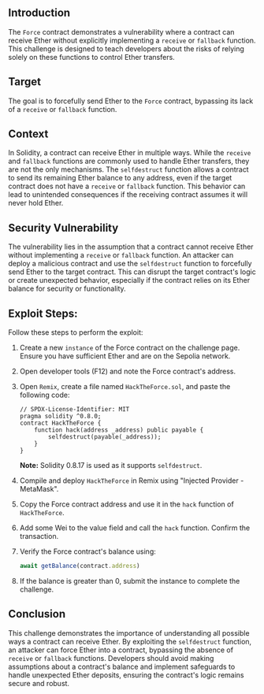## Introduction

The `Force` contract demonstrates a vulnerability where a contract can receive Ether without explicitly implementing a `receive` or `fallback` function. This challenge is designed to teach developers about the risks of relying solely on these functions to control Ether transfers.

## Target

The goal is to forcefully send Ether to the `Force` contract, bypassing its lack of a `receive` or `fallback` function.

## Context

In Solidity, a contract can receive Ether in multiple ways. While the `receive` and `fallback` functions are commonly used to handle Ether transfers, they are not the only mechanisms. The `selfdestruct` function allows a contract to send its remaining Ether balance to any address, even if the target contract does not have a `receive` or `fallback` function. This behavior can lead to unintended consequences if the receiving contract assumes it will never hold Ether.

## Security Vulnerability

The vulnerability lies in the assumption that a contract cannot receive Ether without implementing a `receive` or `fallback` function. An attacker can deploy a malicious contract and use the `selfdestruct` function to forcefully send Ether to the target contract. This can disrupt the target contract's logic or create unexpected behavior, especially if the contract relies on its Ether balance for security or functionality.

## Exploit Steps:

Follow these steps to perform the exploit:

1. Create a new `instance` of the Force contract on the challenge page. Ensure you have sufficient Ether and are on the Sepolia network.
2. Open developer tools (F12) and note the Force contract's address.
3. Open `Remix`, create a file named `HackTheForce.sol`, and paste the following code:

    ```solidity
    // SPDX-License-Identifier: MIT
    pragma solidity ^0.8.0;
    contract HackTheForce {
        function hack(address _address) public payable {
            selfdestruct(payable(_address));
        }
    }
    ```

    **Note:** Solidity 0.8.17 is used as it supports `selfdestruct`.

4. Compile and deploy `HackTheForce` in Remix using "Injected Provider - MetaMask".
5. Copy the Force contract address and use it in the `hack` function of `HackTheForce`.
6. Add some Wei to the value field and call the `hack` function. Confirm the transaction.
7. Verify the Force contract's balance using:

    ```javascript
    await getBalance(contract.address)
    ```

8. If the balance is greater than 0, submit the instance to complete the challenge.

## Conclusion

This challenge demonstrates the importance of understanding all possible ways a contract can receive Ether. By exploiting the `selfdestruct` function, an attacker can force Ether into a contract, bypassing the absence of `receive` or `fallback` functions. Developers should avoid making assumptions about a contract's balance and implement safeguards to handle unexpected Ether deposits, ensuring the contract's logic remains secure and robust.
